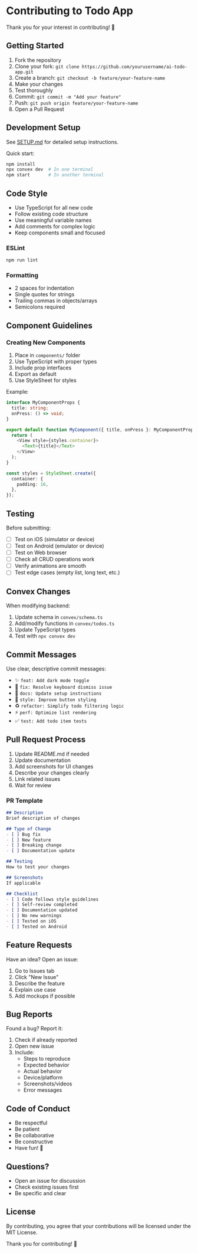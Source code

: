 # Contributing to Todo App

Thank you for your interest in contributing! 🎉

## Getting Started

1. Fork the repository
2. Clone your fork: `git clone https://github.com/yourusername/ai-todo-app.git`
3. Create a branch: `git checkout -b feature/your-feature-name`
4. Make your changes
5. Test thoroughly
6. Commit: `git commit -m "Add your feature"`
7. Push: `git push origin feature/your-feature-name`
8. Open a Pull Request

## Development Setup

See [SETUP.md](./SETUP.md) for detailed setup instructions.

Quick start:
```bash
npm install
npx convex dev  # In one terminal
npm start       # In another terminal
```

## Code Style

- Use TypeScript for all new code
- Follow existing code structure
- Use meaningful variable names
- Add comments for complex logic
- Keep components small and focused

### ESLint
```bash
npm run lint
```

### Formatting
- 2 spaces for indentation
- Single quotes for strings
- Trailing commas in objects/arrays
- Semicolons required

## Component Guidelines

### Creating New Components
1. Place in `components/` folder
2. Use TypeScript with proper types
3. Include prop interfaces
4. Export as default
5. Use StyleSheet for styles

Example:
```typescript
interface MyComponentProps {
  title: string;
  onPress: () => void;
}

export default function MyComponent({ title, onPress }: MyComponentProps) {
  return (
    <View style={styles.container}>
      <Text>{title}</Text>
    </View>
  );
}

const styles = StyleSheet.create({
  container: {
    padding: 16,
  },
});
```

## Testing

Before submitting:
- [ ] Test on iOS (simulator or device)
- [ ] Test on Android (emulator or device)
- [ ] Test on Web browser
- [ ] Check all CRUD operations work
- [ ] Verify animations are smooth
- [ ] Test edge cases (empty list, long text, etc.)

## Convex Changes

When modifying backend:
1. Update schema in `convex/schema.ts`
2. Add/modify functions in `convex/todos.ts`
3. Update TypeScript types
4. Test with `npx convex dev`

## Commit Messages

Use clear, descriptive commit messages:
- ✨ `feat: Add dark mode toggle`
- 🐛 `fix: Resolve keyboard dismiss issue`
- 📝 `docs: Update setup instructions`
- 🎨 `style: Improve button styling`
- ♻️ `refactor: Simplify todo filtering logic`
- ⚡ `perf: Optimize list rendering`
- ✅ `test: Add todo item tests`

## Pull Request Process

1. Update README.md if needed
2. Update documentation
3. Add screenshots for UI changes
4. Describe your changes clearly
5. Link related issues
6. Wait for review

### PR Template
```markdown
## Description
Brief description of changes

## Type of Change
- [ ] Bug fix
- [ ] New feature
- [ ] Breaking change
- [ ] Documentation update

## Testing
How to test your changes

## Screenshots
If applicable

## Checklist
- [ ] Code follows style guidelines
- [ ] Self-review completed
- [ ] Documentation updated
- [ ] No new warnings
- [ ] Tested on iOS
- [ ] Tested on Android
```

## Feature Requests

Have an idea? Open an issue:
1. Go to Issues tab
2. Click "New Issue"
3. Describe the feature
4. Explain use case
5. Add mockups if possible

## Bug Reports

Found a bug? Report it:
1. Check if already reported
2. Open new issue
3. Include:
   - Steps to reproduce
   - Expected behavior
   - Actual behavior
   - Device/platform
   - Screenshots/videos
   - Error messages

## Code of Conduct

- Be respectful
- Be patient
- Be collaborative
- Be constructive
- Have fun! 🚀

## Questions?

- Open an issue for discussion
- Check existing issues first
- Be specific and clear

## License

By contributing, you agree that your contributions will be licensed under the MIT License.

Thank you for contributing! 💙

